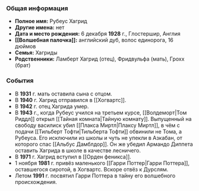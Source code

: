 ### Общая информация
- **Полное имя:** Рубеус Хагрид
- **Другие имена:** нет
- **Дата и место рождения:** 6 декабря **1928** г., Глостершир, Англия
- **[[Волшебная палочка]]:** английский дуб, волос единорога, 16 дюймов
- **Семья:** Хагриды
- **Родственники:** Ламберт Хагрид (отец), Фридвульфа (мать), Грохх (брат)

### События
- В **1931** г. мать оставила сына с отцом.
- В **1940** г. Хагрид отправился в [[Хогвартс]].
- В **1942** г. отец Хагрида умер.
- В **1943** г., когда Рубеус учился на третьем курсе, [[Волдеморт|Том Риддл]] открыл [[Тайная комната|Тайную комнату]]. Выпущенный на свободу василиск убил [[Плакса Миртл|Плаксу Миртл]], в чём с подачи [[Тильберт Тофти|Тильберта Тофти]] обвинили не Тома, а Рубеуса. Его исключили из школы и чуть не упекли в Азкабан, от которого спас [[Альбус Дамблдор]]. Он же убедил Армандо Диппета оставить Хагрида в школе в качестве лесничего.
- В **1971** г. Хагрид вступил в [[Орден феникса]].
- 1 ноября **1981** г. привёз маленького [[Гарри Поттер|Гарри Поттера]], оставшегося сиротой, в Хогвартс. Вскоре отвёз к Дурслям.
- Летом **1991** г. посвятил Гарри Поттера в тайну его волшебного происхождения.